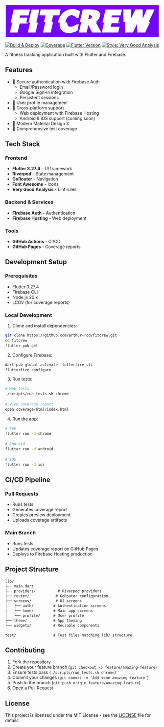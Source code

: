 <div align="center">
  <img src="assets/png/color_with_background.png" alt="FitCrew Logo" width="500"/>
</div>

[![Build & Deploy](https://github.com/arthurhd/fitcrew/actions/workflows/firebase-hosting-merge.yml/badge.svg)](https://github.com/arthurhd/fitcrew/actions/workflows/firebase-hosting-merge.yml)
[![Coverage](https://img.shields.io/badge/dynamic/json?url=https%3A%2F%2Farthurhd.github.io%2Ffitcrew%2Fcoverage%2Fbadge.json&query=%24.coverage&label=Coverage)](https://arthurhd.github.io/fitcrew/coverage/)
[![Flutter Version](https://img.shields.io/badge/flutter-3.27.4-blue.svg)](https://flutter.dev/docs/get-started/install)
[![Style: Very Good Analysis](https://img.shields.io/badge/style-very_good_analysis-B22C89.svg)](https://pub.dev/packages/very_good_analysis)

A fitness tracking application built with Flutter and Firebase.

## Features

- 🔐 Secure authentication with Firebase Auth
  - Email/Password login
  - Google Sign-In integration
  - Persistent sessions
- 👤 User profile management
- 📱 Cross-platform support
  - Web deployment with Firebase Hosting
  - Android & iOS support (coming soon)
- 🎨 Modern Material Design 3
- 🧪 Comprehensive test coverage

## Tech Stack

### Frontend
- **Flutter 3.27.4** - UI framework
- **Riverpod** - State management
- **GoRouter** - Navigation
- **Font Awesome** - Icons
- **Very Good Analysis** - Lint rules

### Backend & Services
- **Firebase Auth** - Authentication
- **Firebase Hosting** - Web deployment

### Tools
- **GitHub Actions** - CI/CD
- **GitHub Pages** - Coverage reports

## Development Setup

### Prerequisites

- Flutter 3.27.4
- Firebase CLI
- Node.js 20.x
- LCOV (for coverage reports)

### Local Development

1. Clone and install dependencies:
```bash
git clone https://github.com/arthur-rcd/fitcrew.git
cd fitcrew
flutter pub get
```

2. Configure Firebase:
```bash
dart pub global activate flutterfire_cli
flutterfire configure
```

3. Run tests:
```bash
# Web tests
./scripts/run_tests.sh chrome

# View coverage report
open coverage/html/index.html
```

4. Run the app:
```bash
# Web
flutter run -d chrome

# Android
flutter run -d android

# iOS
flutter run -d ios
```

## CI/CD Pipeline

### Pull Requests
- Runs tests
- Generates coverage report
- Creates preview deployment
- Uploads coverage artifacts

### Main Branch
- Runs tests
- Updates coverage report on GitHub Pages
- Deploys to Firebase Hosting production

## Project Structure

```
lib/
├── main.dart
├── providers/          # Riverpod providers
├── router/            # GoRouter configuration
├── screens/           # UI screens
│   ├── auth/         # Authentication screens
│   ├── home/         # Main app screens
│   └── profile/      # User profile
├── theme/            # App theming
└── widgets/          # Reusable components

test/                 # Test files matching lib/ structure
```

## Contributing

1. Fork the repository
2. Create your feature branch (`git checkout -b feature/amazing-feature`)
3. Ensure tests pass (`./scripts/run_tests.sh chrome`)
4. Commit your changes (`git commit -m 'Add some amazing feature'`)
5. Push to the branch (`git push origin feature/amazing-feature`)
6. Open a Pull Request

## License

This project is licensed under the MIT License - see the [LICENSE](LICENSE) file for details.
